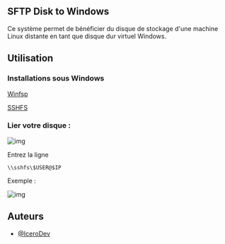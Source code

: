 ## SFTP Disk to Windows
Ce système permet de bénéficier du disque de stockage d'une machine Linux distante en tant que disque dur virtuel Windows.

## Utilisation
### Installations sous Windows
[Winfsp](https://github.com/billziss-gh/winfsp/releases)

[SSHFS](https://github.com/billziss-gh/sshfs-win/releases)

### Lier votre disque : 
![img](https://cdn.staffe.net/dWODGgTWwQ.png)

Entrez la ligne
```
\\sshfs\$USER@$IP
```
Exemple :

![img](https://cdn.staffe.net/JLEWucIyye.png)

## Auteurs

- [@IceroDev](https://www.github.com/IceroDev)

  
